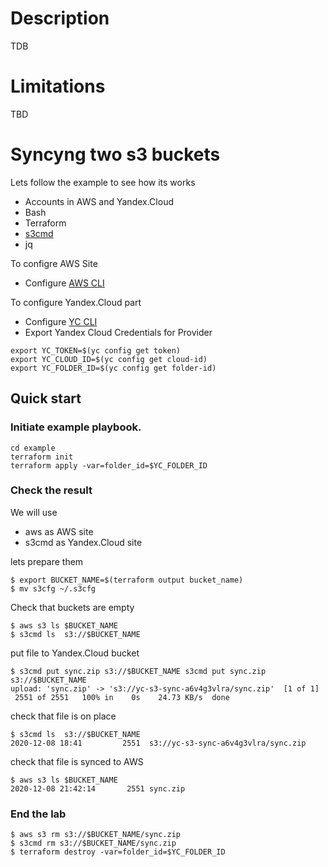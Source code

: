 # Description
TDB

# Limitations

TBD

# Syncyng two s3 buckets

Lets follow the example to see how its works


- Accounts in AWS and Yandex.Cloud
- Bash
- Terraform 
- [s3cmd](https://s3tools.org/download)
- jq

To configre AWS Site
- Configure [AWS CLI](https://docs.aws.amazon.com/cli/latest/userguide/cli-chap-configure.html)


To configure Yandex.Cloud part
- Configure  [YC CLI](https://cloud.yandex.com/docs/cli/quickstart) 
- Export Yandex Cloud Credentials for Provider

```
export YC_TOKEN=$(yc config get token)
export YC_CLOUD_ID=$(yc config get cloud-id)
export YC_FOLDER_ID=$(yc config get folder-id)
```


## Quick start

### Initiate example playbook.  



```
cd example
terraform init
terraform apply -var=folder_id=$YC_FOLDER_ID

```



### Check the result

We will use 
- aws  as AWS site
- s3cmd as Yandex.Cloud site

lets prepare them

```
$ export BUCKET_NAME=$(terraform output bucket_name)
$ mv s3cfg ~/.s3cfg
```

Check that buckets are empty
```
$ aws s3 ls $BUCKET_NAME
$ s3cmd ls  s3://$BUCKET_NAME
```

put file to Yandex.Cloud bucket 

```
$ s3cmd put sync.zip s3://$BUCKET_NAME s3cmd put sync.zip s3://$BUCKET_NAME
upload: 'sync.zip' -> 's3://yc-s3-sync-a6v4g3vlra/sync.zip'  [1 of 1]
 2551 of 2551   100% in    0s    24.73 KB/s  done
```

check that file is on place

```
$ s3cmd ls  s3://$BUCKET_NAME
2020-12-08 18:41         2551  s3://yc-s3-sync-a6v4g3vlra/sync.zip
```

check that file is synced to AWS

```
$ aws s3 ls $BUCKET_NAME
2020-12-08 21:42:14       2551 sync.zip

```

### End the lab


```
$ aws s3 rm s3://$BUCKET_NAME/sync.zip
$ s3cmd rm s3://$BUCKET_NAME/sync.zip
$ terraform destroy -var=folder_id=$YC_FOLDER_ID
```



